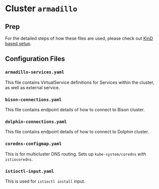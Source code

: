 # Cluster `armadillo`

## Prep

For the detailed steps of how these files are used, please check out [KinD based setup](https://github.com/rytswd/get-istio-multicluster/tree/main/docs/kind-based/README.md).

## Configuration Files

### `armadillo-services.yaml`

This file contains VirtualService definitions for Services within the cluster, as well as external service.

### `bison-connections.yaml`

This file contains endpoint details of how to connect to Bison cluster.

### `dolphin-connections.yaml`

This file contains endpoint details of how to connect to Dolphin cluster.

### `coredns-configmap.yaml`

This is for multicluster DNS routing. Sets up `kube-system/coredns` with `istiocoredns`.

### `istioctl-input.yaml`

This is used for `istioctl install` input.
